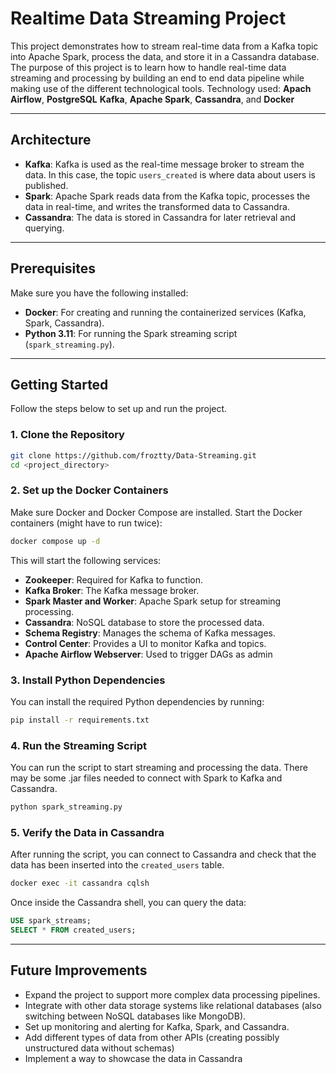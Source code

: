 # Realtime Data Streaming Project

This project demonstrates how to stream real-time data from a Kafka topic into Apache Spark, process the data, and store it in a Cassandra database. 
The purpose of this project is to learn how to handle real-time data streaming and processing by building an end to end data pipeline while making use of the different technological tools. 
Technology used: **Apach Airflow**, **PostgreSQL** **Kafka**, **Apache Spark**, **Cassandra**, and **Docker** 

---

## Architecture

- **Kafka**: Kafka is used as the real-time message broker to stream the data. In this case, the topic `users_created` is where data about users is published.
- **Spark**: Apache Spark reads data from the Kafka topic, processes the data in real-time, and writes the transformed data to Cassandra.
- **Cassandra**: The data is stored in Cassandra for later retrieval and querying.

---

## Prerequisites

Make sure you have the following installed:

- **Docker**: For creating and running the containerized services (Kafka, Spark, Cassandra).
- **Python 3.11**: For running the Spark streaming script (`spark_streaming.py`).

---

## Getting Started

Follow the steps below to set up and run the project.

### 1. Clone the Repository

```bash
git clone https://github.com/froztty/Data-Streaming.git
cd <project_directory>
```

### 2. Set up the Docker Containers

Make sure Docker and Docker Compose are installed.
Start the Docker containers (might have to run twice):

```bash
docker compose up -d
```

This will start the following services:

- **Zookeeper**: Required for Kafka to function.
- **Kafka Broker**: The Kafka message broker.
- **Spark Master and Worker**: Apache Spark setup for streaming processing.
- **Cassandra**: NoSQL database to store the processed data.
- **Schema Registry**: Manages the schema of Kafka messages.
- **Control Center**: Provides a UI to monitor Kafka and topics.
- **Apache Airflow Webserver**: Used to trigger DAGs as admin

### 3. Install Python Dependencies

You can install the required Python dependencies by running:

```bash
pip install -r requirements.txt
```

### 4. Run the Streaming Script

You can run the script to start streaming and processing the data. 
There may be some .jar files needed to connect with Spark to Kafka and Cassandra.

```bash
python spark_streaming.py
```

### 5. Verify the Data in Cassandra

After running the script, you can connect to Cassandra and check that the data has been inserted into the `created_users` table.


```bash
docker exec -it cassandra cqlsh
```

Once inside the Cassandra shell, you can query the data:

```sql
USE spark_streams;
SELECT * FROM created_users;
```

---

## Future Improvements

- Expand the project to support more complex data processing pipelines.
- Integrate with other data storage systems like relational databases (also switching between NoSQL databases like MongoDB).
- Set up monitoring and alerting for Kafka, Spark, and Cassandra.
- Add different types of data from other APIs (creating possibly unstructured data without schemas)
- Implement a way to showcase the data in Cassandra
